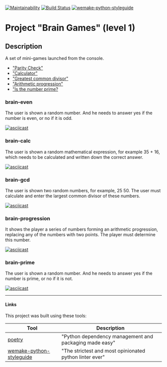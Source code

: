 [![Maintainability](https://api.codeclimate.com/v1/badges/d5fbab6a0840ca2b52cf/maintainability)](https://codeclimate.com/github/karomag/python-project-lvl1/maintainability)
[![Build Status](https://travis-ci.org/karomag/python-project-lvl1.svg?branch=master)](https://travis-ci.org/karomag/python-project-lvl1)
[![wemake-python-styleguide](https://img.shields.io/badge/style-wemake-000000.svg)](https://github.com/wemake-services/wemake-python-styleguide)

# Project "Brain Games" (level 1)

## Description
A set of mini-games launched from the console.

* ["Parity Check"](#game-parity-check)
* ["Calculator"](#game-calculator)
* ["Greatest common divisor"](#game-greatest-common-divisor)
* ["Arithmetic progression"](#game-arithmetic-progression)
* ["Is the number prime?](#game-is-the-number-prime)

### brain-even
The user is shown a random number. And he needs to answer yes if the number is even, or no if it is odd.

[![asciicast](https://asciinema.org/a/sforN0GjemIIZLia61c5N0U96.svg)](https://asciinema.org/a/sforN0GjemIIZLia61c5N0U96)

### brain-calc
The user is shown a random mathematical expression, for example 35 + 16, which needs to be calculated and written down the correct answer.

[![asciicast](https://asciinema.org/a/iv2bQfbew2zxZRRUPVmzVpLee.svg)](https://asciinema.org/a/iv2bQfbew2zxZRRUPVmzVpLee)

### brain-gcd

The user is shown two random numbers, for example, 25 50. The user must calculate and enter the largest common divisor of these numbers.

[![asciicast](https://asciinema.org/a/tUoJlfJSN3arSi9fL3v34B2e6.svg)](https://asciinema.org/a/tUoJlfJSN3arSi9fL3v34B2e6)

### brain-progression

It shows the player a series of numbers forming an arithmetic progression, replacing any of the numbers with two points. The player must determine this number.

[![asciicast](https://asciinema.org/a/qZyk9Nbv8xVW1gezWfsF1R4qp.svg)](https://asciinema.org/a/qZyk9Nbv8xVW1gezWfsF1R4qp)

### brain-prime

 The user is shown a random number. And he needs to answer yes if the number is prime, or no if it is not.

[![asciicast](https://asciinema.org/a/S6iScYVjgANPA9hjyGSwE52To.svg)](https://asciinema.org/a/S6iScYVjgANPA9hjyGSwE52To)

---

#### Links

This project was built using these tools:

| Tool                                                                        | Description                                             |
|-----------------------------------------------------------------------------|---------------------------------------------------------|
| [poetry](https://python-poetry.org/)                                        | "Python dependency management and packaging made easy"  |
| [wemake-python-styleguide](https://wemake-python-stylegui.de)               | "The strictest and most opinionated python linter ever" |